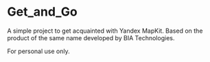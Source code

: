 # Get_and_Go

A simple project to get acquainted with Yandex MapKit.
Based on the product of the same name developed by BIA Technologies.

For personal use only.
